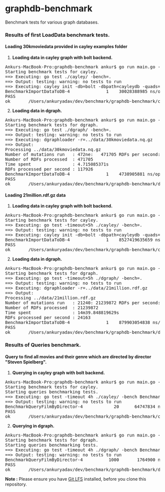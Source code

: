 # graphdb-benchmark
Benchmark tests for various graph databases.

### Results of first LoadData benchmark tests.
#### Loading 30kmoviedata provided in cayley examples folder
1. **Loading data in cayley graph with bolt backend.**
<pre>
Ankurs-MacBook-Pro:graphdb-benchmark ankur$ go run main.go -db=cayley
Starting benchmark tests for cayley.
==> Executing: go test ./cayley/ -bench=.
==> Output: testing: warning: no tests to run
==> Executing: cayley init -db=bolt -dbpath=cayleydb -quads=../data/30kmoviedata.nq.gz
BenchmarkImportDataToDB-4   	       1	30028388985 ns/op
PASS
ok  	_/Users/ankuryadav/dev/benchmark/graphdb-benchmark/cayley	30.035s
</pre>
2. **Loading data in dgraph.**
<pre>
Ankurs-MacBook-Pro:graphdb-benchmark ankur$ go run main.go -db=dgraph
Starting benchmark tests for dgraph.
==> Executing: go test ./dgraph/ -bench=.
==> Output: testing: warning: no tests to run
==> Executing: dgraphloader -r=../data/30kmoviedata.nq.gz
==> Output:
Processing ../data/30kmoviedata.nq.gz
Number of mutations run   : 472ne:   471705 RDFs per second:  124927
Number of RDFs processed  : 471705
Time spent                : 4.715085371s
RDFs processed per second : 117926
BenchmarkImportDataToDB-4   	       1	4738905881 ns/op
PASS
ok  	_/Users/ankuryadav/dev/benchmark/graphdb-benchmark/dgraph	4.745s
</pre>

#### Loading 21million.rdf.gz data
1. **Loading data in cayley graph with bolt backend.**
<pre>
Ankurs-MacBook-Pro:graphdb-benchmark ankur$ go run main.go -db=cayley
Starting benchmark tests for cayley.
==> Executing: go test -timeout=5h ./cayley/ -bench=.
==> Output: testing: warning: no tests to run
==> Executing: cayley init -db=bolt -dbpath=cayleydb -quads=../data/21million.rdf.gz
BenchmarkImportDataToDB-4   	       1	8527419635659 ns/op
PASS
ok  	_/Users/ankuryadav/dev/benchmark/graphdb-benchmark/cayley	8527.427s
</pre>
2. **Loading data in dgraph.**
<pre>
Ankurs-MacBook-Pro:graphdb-benchmark ankur$ go run main.go -db=dgraph
Starting benchmark tests for dgraph.
==> Executing: go test -timeout=5h ./dgraph/ -bench=.
==> Output: testing: warning: no tests to run
==> Executing: dgraphloader -r=../data/21million.rdf.gz
==> Output:
Processing ../data/21million.rdf.gz
Number of mutations run   : 21240: 21239872 RDFs per second:   24229
Number of RDFs processed  : 21239872
Time spent                : 14m39.848819629s
RDFs processed per second : 24163
BenchmarkImportDataToDB-4   	       1	879903054838 ns/op
PASS
ok  	_/Users/ankuryadav/dev/benchmark/graphdb-benchmark/dgraph	879.913s
</pre>

### Results of Queries benchmark.
#### Query to find all movies and their genre which are directed by director "Steven Spielberg".
1. **Querying in cayley graph with bolt backend.**
<pre>
Ankurs-MacBook-Pro:graphdb-benchmark ankur$ go run main.go -db=cayley -bench=queries
Starting benchmark tests for cayley.
Starting queries benchmarking tests.
==> Executing: go test -timeout 4h ./cayley/ -bench BenchmarkQuery*
==> Output: testing: warning: no tests to run
BenchmarkQueryFilmByDirector-4   	      20	  64747834 ns/op
PASS
ok  	_/Users/ankuryadav/dev/benchmark/graphdb-benchmark/cayley	1.376s
</pre>
2. **Querying in dgraph.**
<pre>
Ankurs-MacBook-Pro:graphdb-benchmark ankur$ go run main.go -db=dgraph -bench=queries
Starting benchmark tests for dgraph.
Starting queries benchmarking tests.
==> Executing: go test -timeout 4h ./dgraph/ -bench BenchmarkQuery*
==> Output: testing: warning: no tests to run
BenchmarkQueryFilmByDirector-4   	    1000	   1764900 ns/op
PASS
ok  	_/Users/ankuryadav/dev/benchmark/graphdb-benchmark/dgraph	2.067s
</pre>

**Note :** Please ensure you have [Git LFS](https://git-lfs.github.com/) installed, before you clone this repository.